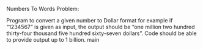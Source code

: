 Numbers To Words Problem:

Program to convert a given number to Dollar format for example if “1234567” is given as input, the output should be “one million two hundred thirty-four thousand five hundred sixty-seven dollars”. Code should be able to provide output up to 1 billion.
 main
